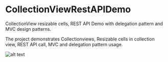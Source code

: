 # CollectionViewRestAPIDemo
CollectionView resizable cells, REST API Demo with delegation pattern and MVC design patterns.

The project demonstrates Collectionviews, Resizable cells in collection view, REST API call, MVC and delegation pattern usage.

![alt text](https://people.cs.clemson.edu/~rraju/collectionView.png)
